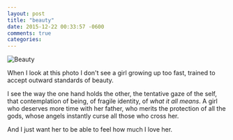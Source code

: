 ```yaml
---
layout: post
title: "beauty"
date: 2015-12-22 00:33:57 -0600
comments: true
categories: 
---
```


![Beauty]({{site.url}}/assets/2015/12/lucy_mirror.jpg)

When I look at this photo I don't see a girl growing up too fast, trained to accept outward standards of beauty.

I see the way the one hand holds the other, the tentative gaze of the self, that contemplation of being, of fragile identity, of _what it all means_. A girl who deserves more time with her father, who merits the protection of all the gods, whose angels instantly curse all those who cross her.

And I just want her to be able to feel how much I love her.
